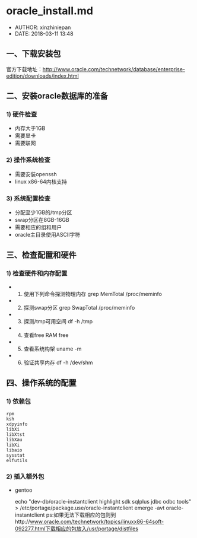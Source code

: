 #  oracle_install.md
 - AUTHOR: xinzhiniepan
 - DATE: 2018-03-11 13:48

## 一、下载安装包
官方下载地址：http://www.oracle.com/technetwork/database/enterprise-edition/downloads/index.html

## 二、安装oracle数据库的准备
### 1) 硬件检查
- 内存大于1GB
- 需要显卡
- 需要联网

### 2) 操作系统检查
- 需要安装openssh
- linux x86-64内核支持

### 3) 系统配置检查
- 分配至少1GB的/tmp分区
- swap分区在8GB-16GB
- 需要相应的组和用户
- oracle主目录使用ASCII字符

## 三、检查配置和硬件
### 1) 检查硬件和内存配置
- 1. 使用下列命令探测物理内存
    grep MemTotal /proc/meminfo

- 2. 探测swap分区
    grep SwapTotal /proc/meminfo

- 3. 探测/tmp可用空间
    df -h /tmp

- 4. 查看free RAM
    free

- 5. 查看系统构架
    uname -m

- 6. 验证共享内存
    df -h /dev/shm

## 四、操作系统的配置
### 1) 依赖包
    rpm
    ksh
    xdpyinfo
    libXi
    libXtst
    libXau
    libXi
    libaio
    sysstat
    elfutils

### 2) 插入额外包
- gentoo

    echo "dev-db/oracle-instantclient highlight sdk sqlplus jdbc odbc tools" > /etc/portage/package.use/oracle-instantclient
    emerge -avt oracle-instantclient
ps:如果无法下载相应的包则到http://www.oracle.com/technetwork/topics/linuxx86-64soft-092277.html下载相应的包放入/usr/portage/distfiles

